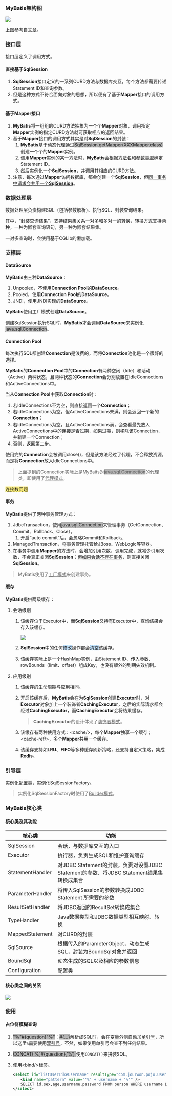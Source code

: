### MyBatis架构图

![](../images/5/mybatis-framework.svg)

上图参考自[文章](https://blog.csdn.net/luanlouis/article/details/40422941)。



### 接口层

接口层定义了调用方式。

#### 直接基于SqlSession

1. **SqlSession**接口定义的一系列CURD方法与数据库交互，每个方法都需要传递Statement ID和查询参数。
2. 但是这种方式不符合面向对象的思想，所以便有了基于**Mapper**接口的调用方式。

#### 基于Mapper接口

1. **MyBatis**将一组组的CURD方法抽象为一个个**Mapper**对象，调用指定**Mapper**实例的指定CURD方法就可获取相应的返回结果。
2. 基于**Mapper**接口的调用方式其实是对**SqlSession**的封装：
   1. **MyBatis**基于动态代理通过<span style=background:#b3b3b3>SqlSession.getMapper(XXXMapper.class)</span>创建一个个的**Mapper**实例。
   2. 调用**Mapper**实例的某一方法时，**MyBatis**会根据<u>方法名</u>和<u>参数类型</u>确定Statement ID。
   3. 然后实例化一个**SqlSession**，并调用其相应的CURD方法。
3. 注意，每次通过**Mapper**访问数据库，都会创建一个**SqlSession**，但[同一事务中请求会共用一个**SqlSession**](https://www.jianshu.com/p/5a72006e7779)。



### 数据处理层

数据处理层负责构建SQL（包括参数解析）、执行SQL、封装查询结果。

其中，“封装查询结果”，支持结果集关系一对多和多对一的转换，转换方式支持两种，一种为嵌套查询语句，另一种为嵌套结果集。

一对多查询时，会使用基于CGLib的懒加载。



### 支撑层

#### DataSource

**MyBatis**由三种**DataSource**：

1. Unpooled，不使用**Connection Pool**的**DataSource**。
2. Pooled，使用**Connection Pool**的**DataSource**。
3. JNDI，使用JNDI实现的**DataSource**。

**MyBatis**使用工厂模式创建**DataSource**。

创建SqlSession执行SQL时，**MyBatis**才会调用**DataSource**来实例化<span style=background:#b3b3b3>java.sql.Connection</span>。

#### Connection Pool

每次执行SQL都创建**Connection**是浪费的，而将**Connection**池化是一个很好的选择。

**MyBatis**的**Connection Pool**中的**Connection**有两种空闲（Idle）和活动（Active）两种状态，且两种状态的**Connection**会分别放置在IdleConnections和ActiveConnections中。

当从**Connection Pool**中获取**Connection**时：

1. 若IdleConnections不为空，则直接返回一个**Connection**；
2. 若IdleConnections为空，但ActiveConnections未满，则会返回一个新的**Connection**；
3. 若IdleConnections为空，且ActiveConnections满，会查看最先放入ActiveConnections中的连接是否过期，如果过期，则移除该Connection，并新建一个Connection；
4. 否则，返回第二步。

使用完的**Connection**会被调用close()，但是该方法经过了代理，不会释放资源，而是将**Connection**放入IdleConnections中。

> 上面提到的Connection实际上是MyBaits对<span style=background:#b3b3b3>java.sql.Connection</span>的代理类，即使用了<u>代理模式</u>。

<span style=background:#ffee7c>连接数问题</span>

#### 事务

**MyBatis**提供了两种事务管理方式：

1. JdbcTransaction，使用<span style=background:#b3b3b3>java.sql.Connection</span>来管理事务（GetConnection、Commit、Rollback、Close）。
   1. 开启“auto commit”后，会忽略Commit和Rollback。
2. ManagedTransaction，将事务管理托管给JBoss、WebLogic等容器。
3. 在事务中调用**Mapper**的方法时，会增加引用次数，调用完成，就减少引用次数，不会真正关闭**SqlSession**；[但如果会话不存在事务](https://segmentfault.com/a/1190000015138959)，则直接关闭**SqlSession**。

> MyBatis使用了<u>工厂模式</u>来创建事务。

#### 缓存

**MyBatis**提供两级缓存：

1. 会话级别
   1. 该缓存位于Executor中，而**SqlSession**又持有Executor中，查询结果会存入该缓存。
   
      ![](../images/5/mybatis-sql-session-executor-cache-uml.png)
   
   2. **SqlSession**中的任何<span style=background:#c2e2ff>修改</span>操作都会<span style=background:#c2e2ff>清空</span>该缓存。
   
   3. 该缓存实际上是一个HashMap实例，由Statement ID、传入参数、rowBounds（limit、offset）组成Key，也没有额外的到期失效机制。
   
2. 应用级别

   1. 该缓存的生命周期与应用相同。
   
   2. 开启该缓存后，**MyBatis**会在为**SqlSession**创建**Executor**时，对**Executor**对象加上一个装饰者**CachingExecutor**，之后的实际请求都会经过**CachingExecutor**，而**CachingExecutor**会将结果缓存。
   
      > **CachingExecutor**的设计体现了<u>装饰者模式</u>。
      
   3. 该缓存有两种使用方式：\<cache/\>，每个**Mapper**独享一个缓存；\<cache-ref/\>，多个**Mapper**共用一个缓存。
   
   4. 该缓存支持如**LRU**、**FIFO**等多种缓存刷新策略，还支持自定义策略，集成**Redis**。

### 引导层

实例化配置类，实例化SqlSessionFactory。

> 实例化SqlSessionFactory时使用了<u>Builder模式</u>。



### MyBatis核心类

#### 核心类及其功能

| 核心类           | 功能                                                         |
| ---------------- | ------------------------------------------------------------ |
| SqlSession       | 会话，与数据库交互的入口                                     |
| Executor         | 执行器，负责生成SQL和维护查询缓存                            |
| StatementHandler | 对JDBC Statement的封装，负责对设置JDBC Statement的参数、将JDBC Statement结果集转换成集合 |
| ParameterHandler | 将传入SqlSession的参数转换成JDBC Statement 所需要的参数      |
| ResultSetHandler | 将JDBC返回的ResultSet转换成集合                              |
| TypeHandler      | Java数据类型和JDBC数据类型相互映射、转换                     |
| MappedStatement  | 对CURD的封装                                                 |
| SqlSource        | 根据传入的ParameterObject，动态生成SQL，封装为BoundSql对象并返回 |
| BoundSql         | 动态生成的SQL以及相应的参数信息                              |
| Configuration    | 配置类                                                       |

#### 核心类之间的关系

![](../images/5/mybatis-class-relationship.svg)



### 使用

#### 占位符模糊查询

1. <span style=background:#b3b3b3>"%"#{question}"%"</span>：<span style=background:#b3b3b3>#{…}</span>解析成SQL时，会在变量外侧自动加<u>单引号</u>，所以这里`%`需要使用<u>双引号</u>，不然，如果使用单引号会查不到任何结果。

2. <span style=background:#b3b3b3>CONCAT(’%’,#{question},’%’) </span>使用`CONCAT()`来拼装SQL。

3. 使用\<bind/\>标签。

   ```xml
   <select id="listUserLikeUsername" resultType="com.jourwon.pojo.User">
   　　<bind name="pattern" value="'%' + username + '%'" />
   　　SELECT id,sex,age,username,password FROM person WHERE username LIKE #{pattern}
   </select>
   ```

   
